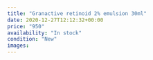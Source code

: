 ```yaml
---
title: "Granactive retinoid 2% emulsion 30ml"
date: 2020-12-27T12:12:32+00:00
price: "950"
availability: "In stock"
condition: "New"
images:
---
```


